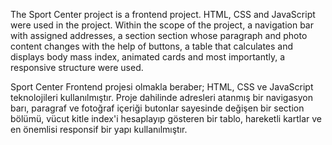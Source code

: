 The Sport Center project is a frontend project. HTML, CSS and JavaScript were used in the project.
Within the scope of the project, a navigation bar with assigned addresses, a section section whose 
paragraph and photo content changes with the help of buttons, a table that calculates and displays 
body mass index, animated cards and most importantly, a responsive structure were used.


Sport Center Frontend projesi olmakla beraber; HTML, CSS ve JavaScript teknolojileri kullanılmıştır.
Proje dahilinde adresleri atanmış bir navigasyon barı, paragraf ve fotoğraf içeriği butonlar 
sayesinde değişen bir section bölümü, vücut kitle index'i hesaplayıp gösteren bir tablo,
hareketli kartlar ve en önemlisi responsif bir yapı kullanılmıştır.
